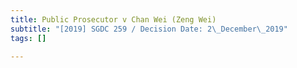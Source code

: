 ```yaml
---
title: Public Prosecutor v Chan Wei (Zeng Wei)
subtitle: "[2019] SGDC 259 / Decision Date: 2\_December\_2019"
tags: []

---
```

